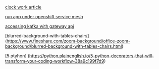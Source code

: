 [clock work article ](https://www.clockwork.io/cloud-clocksync-showdown-ntpd-vs-chrony-vs-clockwork)

[run app under openshift service mesh](https://developers.redhat.com/articles/2023/01/30/run-app-under-openshift-service-mesh)

[accessing kafka with gateway api](https://strimzi.io/blog/2024/08/16/accessing-kafka-with-gateway-api/)

[blurred-background-with-tables-chairs] (https://www.fineshare.com/zoom-background/office-zoom-background/blurred-background-with-tables-chairs.html)

[5 ptyhon] (https://python.plainenglish.io/5-python-decorators-that-will-transform-your-coding-workflow-38a9c199f7d9)
